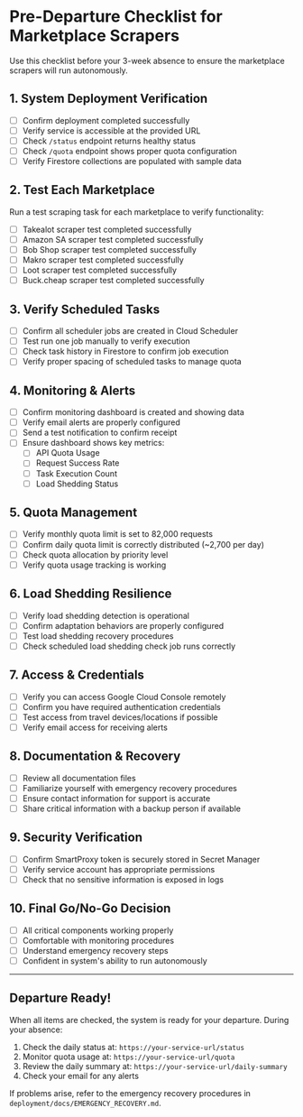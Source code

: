 # Pre-Departure Checklist for Marketplace Scrapers

Use this checklist before your 3-week absence to ensure the marketplace scrapers will run autonomously.

## 1. System Deployment Verification

- [ ] Confirm deployment completed successfully
- [ ] Verify service is accessible at the provided URL
- [ ] Check `/status` endpoint returns healthy status
- [ ] Check `/quota` endpoint shows proper quota configuration
- [ ] Verify Firestore collections are populated with sample data

## 2. Test Each Marketplace

Run a test scraping task for each marketplace to verify functionality:

- [ ] Takealot scraper test completed successfully
- [ ] Amazon SA scraper test completed successfully
- [ ] Bob Shop scraper test completed successfully
- [ ] Makro scraper test completed successfully
- [ ] Loot scraper test completed successfully
- [ ] Buck.cheap scraper test completed successfully

## 3. Verify Scheduled Tasks

- [ ] Confirm all scheduler jobs are created in Cloud Scheduler
- [ ] Test run one job manually to verify execution
- [ ] Check task history in Firestore to confirm job execution
- [ ] Verify proper spacing of scheduled tasks to manage quota

## 4. Monitoring & Alerts

- [ ] Confirm monitoring dashboard is created and showing data
- [ ] Verify email alerts are properly configured
- [ ] Send a test notification to confirm receipt
- [ ] Ensure dashboard shows key metrics:
  - [ ] API Quota Usage
  - [ ] Request Success Rate
  - [ ] Task Execution Count
  - [ ] Load Shedding Status

## 5. Quota Management

- [ ] Verify monthly quota limit is set to 82,000 requests
- [ ] Confirm daily quota limit is correctly distributed (~2,700 per day)
- [ ] Check quota allocation by priority level
- [ ] Verify quota usage tracking is working

## 6. Load Shedding Resilience

- [ ] Verify load shedding detection is operational
- [ ] Confirm adaptation behaviors are properly configured
- [ ] Test load shedding recovery procedures
- [ ] Check scheduled load shedding check job runs correctly

## 7. Access & Credentials

- [ ] Verify you can access Google Cloud Console remotely
- [ ] Confirm you have required authentication credentials
- [ ] Test access from travel devices/locations if possible
- [ ] Verify email access for receiving alerts

## 8. Documentation & Recovery

- [ ] Review all documentation files
- [ ] Familiarize yourself with emergency recovery procedures
- [ ] Ensure contact information for support is accurate
- [ ] Share critical information with a backup person if available

## 9. Security Verification

- [ ] Confirm SmartProxy token is securely stored in Secret Manager
- [ ] Verify service account has appropriate permissions
- [ ] Check that no sensitive information is exposed in logs

## 10. Final Go/No-Go Decision

- [ ] All critical components working properly
- [ ] Comfortable with monitoring procedures
- [ ] Understand emergency recovery steps
- [ ] Confident in system's ability to run autonomously

---

## Departure Ready!

When all items are checked, the system is ready for your departure. During your absence:

1. Check the daily status at: `https://your-service-url/status`
2. Monitor quota usage at: `https://your-service-url/quota`
3. Review the daily summary at: `https://your-service-url/daily-summary`
4. Check your email for any alerts

If problems arise, refer to the emergency recovery procedures in `deployment/docs/EMERGENCY_RECOVERY.md`.